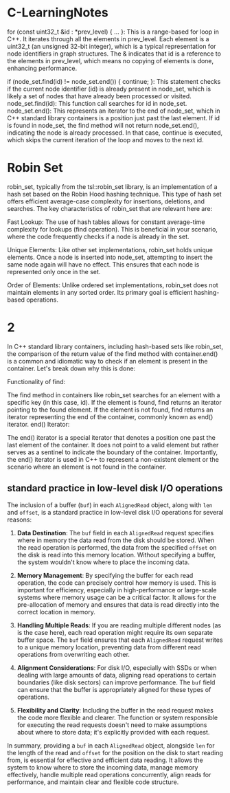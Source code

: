 # C-LearningNotes

for (const uint32_t &id : *prev_level) { ... }: This is a range-based for loop in C++. It iterates through all the elements in prev_level. Each element is a uint32_t (an unsigned 32-bit integer), which is a typical representation for node identifiers in graph structures. The & indicates that id is a reference to the elements in prev_level, which means no copying of elements is done, enhancing performance.


if (node_set.find(id) != node_set.end()) { continue; }: This statement checks if the current node identifier (id) is already present in node_set, which is likely a set of nodes that have already been processed or visited.
node_set.find(id): This function call searches for id in node_set.
node_set.end(): This represents an iterator to the end of node_set, which in C++ standard library containers is a position just past the last element.
If id is found in node_set, the find method will not return node_set.end(), indicating the node is already processed. In that case, continue is executed, which skips the current iteration of the loop and moves to the next id.

# Robin Set
robin_set, typically from the tsl::robin_set library, is an implementation of a hash set based on the Robin Hood hashing technique. This type of hash set offers efficient average-case complexity for insertions, deletions, and searches. The key characteristics of robin_set that are relevant here are:

Fast Lookup: The use of hash tables allows for constant average-time complexity for lookups (find operation). This is beneficial in your scenario, where the code frequently checks if a node is already in the set.

Unique Elements: Like other set implementations, robin_set holds unique elements. Once a node is inserted into node_set, attempting to insert the same node again will have no effect. This ensures that each node is represented only once in the set.

Order of Elements: Unlike ordered set implementations, robin_set does not maintain elements in any sorted order. Its primary goal is efficient hashing-based operations.

# 2

In C++ standard library containers, including hash-based sets like robin_set, the comparison of the return value of the find method with container.end() is a common and idiomatic way to check if an element is present in the container. Let's break down why this is done:

Functionality of find:

The find method in containers like robin_set searches for an element with a specific key (in this case, id).
If the element is found, find returns an iterator pointing to the found element.
If the element is not found, find returns an iterator representing the end of the container, commonly known as end() iterator.
end() Iterator:

The end() iterator is a special iterator that denotes a position one past the last element of the container. It does not point to a valid element but rather serves as a sentinel to indicate the boundary of the container.
Importantly, the end() iterator is used in C++ to represent a non-existent element or the scenario where an element is not found in the container.

## standard practice in low-level disk I/O operations

The inclusion of a buffer (`buf`) in each `AlignedRead` object, along with `len` and `offset`, is a standard practice in low-level disk I/O operations for several reasons:

1. **Data Destination**: The `buf` field in each `AlignedRead` request specifies where in memory the data read from the disk should be stored. When the read operation is performed, the data from the specified `offset` on the disk is read into this memory location. Without specifying a buffer, the system wouldn't know where to place the incoming data.

2. **Memory Management**: By specifying the buffer for each read operation, the code can precisely control how memory is used. This is important for efficiency, especially in high-performance or large-scale systems where memory usage can be a critical factor. It allows for the pre-allocation of memory and ensures that data is read directly into the correct location in memory.

3. **Handling Multiple Reads**: If you are reading multiple different nodes (as is the case here), each read operation might require its own separate buffer space. The `buf` field ensures that each `AlignedRead` request writes to a unique memory location, preventing data from different read operations from overwriting each other.

4. **Alignment Considerations**: For disk I/O, especially with SSDs or when dealing with large amounts of data, aligning read operations to certain boundaries (like disk sectors) can improve performance. The `buf` field can ensure that the buffer is appropriately aligned for these types of operations.

5. **Flexibility and Clarity**: Including the buffer in the read request makes the code more flexible and clearer. The function or system responsible for executing the read requests doesn't need to make assumptions about where to store data; it's explicitly provided with each request.

In summary, providing a `buf` in each `AlignedRead` object, alongside `len` for the length of the read and `offset` for the position on the disk to start reading from, is essential for effective and efficient data reading. It allows the system to know where to store the incoming data, manage memory effectively, handle multiple read operations concurrently, align reads for performance, and maintain clear and flexible code structure.
